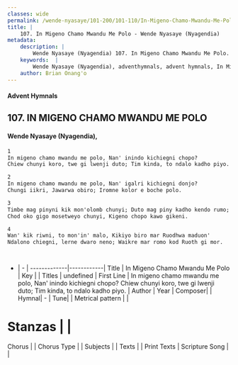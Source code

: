 ```yaml
---
classes: wide
permalink: /wende-nyasaye/101-200/101-110/In-Migeno-Chamo-Mwandu-Me-Polo/
title: |
    107. In Migeno Chamo Mwandu Me Polo - Wende Nyasaye (Nyagendia)
metadata:
    description: |
        Wende Nyasaye (Nyagendia) 107. In Migeno Chamo Mwandu Me Polo. In migeno chamo mwandu me polo, Nan' inindo kichiegni chopo? Chiew chunyi koro, twe gi lwenji duto; Tim kinda, to ndalo kadho piyo.  
    keywords:  |
        Wende Nyasaye (Nyagendia), adventhymnals, advent hymnals, In Migeno Chamo Mwandu Me Polo, In migeno chamo mwandu me polo, Nan' inindo kichiegni chopo? Chiew chunyi koro, twe gi lwenji duto; Tim kinda, to ndalo kadho piyo.. 
    author: Brian Onang'o
---
```


#### Advent Hymnals
## 107. IN MIGENO CHAMO MWANDU ME POLO
####  Wende Nyasaye (Nyagendia),

```txt
1
In migeno chamo mwandu me polo, Nan' inindo kichiegni chopo?
Chiew chunyi koro, twe gi lwenji duto; Tim kinda, to ndalo kadho piyo.

2
In migeno chamo mwandu me polo, Nan' igalri kichiegni donjo?
Chungi iikri, Jawarwa obiro; Iromne kolor e boche polo.

3
Timbe mag pinyni kik mon'olomb chunyi; Duto mag piny kadho kendo rumo;
Chod oko gigo mosetweyo chunyi, Kigeno chopo kawo gikeni.

4
Wan' kik riwni, to mon'in' malo, Kikiyo biro mar Ruodhwa maduon'
Ndalono chiegni, lerne dwaro neno; Waikre mar romo kod Ruoth gi mor.




```

- |   -  |
-------------|------------|
Title | In Migeno Chamo Mwandu Me Polo |
Key |  |
Titles | undefined |
First Line | In migeno chamo mwandu me polo, Nan' inindo kichiegni chopo? Chiew chunyi koro, twe gi lwenji duto; Tim kinda, to ndalo kadho piyo. |
Author | 
Year | 
Composer| |
Hymnal|  - |
Tune|  |
Metrical pattern | |
# Stanzas |  |
Chorus |  |
Chorus Type |  |
Subjects | |
Texts |  |
Print Texts | 
Scripture Song |  |
    
